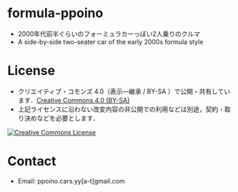 # formula-ppoino
- 2000年代前半ぐらいのフォーミュラカーっぽい2人乗りのクルマ
- A side-by-side two-seater car of the early 2000s formula style

# License
- クリエイティブ・コモンズ 4.0（表示—継承 / BY-SA ）で公開・共有しています．[Creative Commons 4.0 (BY-SA)](http://creativecommons.org/licenses/by-sa/4.0/)
- 上記ライセンスに沿わない改変内容の非公開での利用などは別途，契約・取り決めなどを必要とします．

<a rel="license" href="http://creativecommons.org/licenses/by-sa/4.0/"><img alt="Creative Commons License" style="border-width:0" src="https://i.creativecommons.org/l/by-sa/4.0/88x31.png" /></a>

# Contact
- Email: ppoino.cars.yy[a-t]gmail.com
